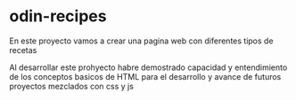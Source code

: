 # odin-recipes

En este proyecto vamos a crear una pagina web con diferentes tipos de recetas

Al desarrollar este prohyecto habre demostrado capacidad y entendimiento de los conceptos basicos de HTML para el desarrollo y avance de futuros proyectos mezclados con css y js